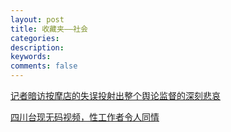 ```yaml
---
layout: post
title: 收藏夹——社会
categories: 
description: 
keywords: 
comments: false
---
```


[记者暗访按摩店的失误投射出整个舆论监督的深刻悲哀](https://josephilo.com/archives/12/)

[四川台现无码视频，性工作者令人同情](https://www.douban.com/note/728644873/)

